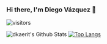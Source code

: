 ### Hi there, I'm Diego Vázquez 👋 
![visitors](https://visitor-badge.glitch.me/badge?page_id=page.id)

![dkaerit's Github Stats](https://github-readme-stats.vercel.app/api?username=dkaerit&bg_color=30,287092,31176c&title_color=fff&text_color=fff&hide_border=true)
[![Top Langs](https://github-readme-stats.vercel.app/api/top-langs/?username=dkaerit&layout=compact&theme=github_dark&hide_border=true)](https://github.com/dkaerit/github-readme-stats)

<!--
**dkaerit/dkaerit** is a ✨ _special_ ✨ repository because its `README.md` (this file) appears on your GitHub profile.

Here are some ideas to get you started:

- 🔭 I’m currently working on ...
- 🌱 I’m currently learning ...
- 👯 I’m looking to collaborate on ...
- 🤔 I’m looking for help with ...
- 💬 Ask me about ...
- 📫 How to reach me: ...
- 😄 Pronouns: ...
- ⚡ Fun fact: ...
-->
